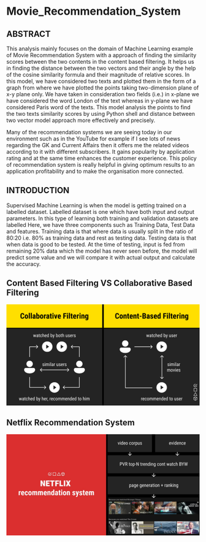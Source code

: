 # Movie_Recommendation_System

## ABSTRACT 

This analysis mainly focuses on the domain of Machine Learning example of Movie
Recommendation System with a approach of finding the similarity scores between the two
contents in the content based filtering. It helps us in finding the distance between the two
vectors and their angle by the help of the cosine similarity formula and their magnitude of
relative scores. In this model, we have considered two texts and plotted them in the form of a
graph from where we have plotted the points taking two-dimension plane of x-y plane only.
We have taken in consideration two fields (i.e.) in x-plane we have considered the word London
of the text whereas in y-plane we have considered Paris word of the texts. This model analysis
the points to find the two texts similarity scores by using Python shell and distance between
two vector model approach more effectively and precisely.

Many of the recommendation systems we are seeing today in our environment such as in the
YouTube for example if I see lots of news regarding the GK and Current Affairs then it offers
me the related videos according to it with different subscribers. It gains popularity by
application rating and at the same time enhances the customer experience. This policy of
recommendation system is really helpful in giving optimum results to an application
profitability and to make the organisation more connected.

## INTRODUCTION

Supervised Machine Learning is when the model is getting trained on a labelled
dataset. Labelled dataset is one which have both input and output parameters. In this
type of learning both training and validation datasets are labelled Here, we have three
components such as Training Data, Test Data and features. Training data is that where
data is usually split in the ratio of 80:20 i.e. 80% as training data and rest as testing
data. Testing data is that when data is good to be tested. At the time of testing, input is
fed from remaining 20% data which the model has never seen before, the model will
predict some value and we will compare it with actual output and calculate the
accuracy.

## Content Based Filtering VS Collaborative Based Filtering 
![alt text](https://github.com/imabhishekmahli/Movie_Recommendation_System/blob/main/screenshots/content-based_vs_collaborative_dark.png)

## Netflix Recommendation System
![alt text](https://github.com/imabhishekmahli/Movie_Recommendation_System/blob/main/screenshots/netflix_recommendation_system_dark.jpg)
